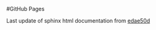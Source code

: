 #GitHub Pages

Last update of sphinx html documentation from [edae50d](https://github.com/gdsfactory/gdsfactory/tree/edae50db0d240ef39cd0359e98d96797c16cef1f)

